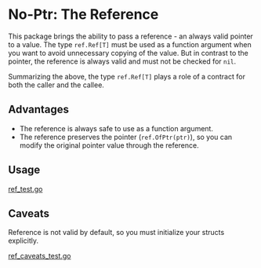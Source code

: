 # No-Ptr: The Reference

This package brings the ability to pass a reference - an always valid pointer to a value.
The type `ref.Ref[T]` must be used as a function argument when you want to avoid unnecessary copying of the value.
But in contrast to the pointer, the reference is always valid and must not be checked for `nil`.

Summarizing the above, the type `ref.Ref[T]` plays a role of a contract for both the caller and the callee.

## Advantages

- The reference is always safe to use as a function argument.
- The reference preserves the pointer (`ref.OfPtr(ptr)`), so you can modify the original pointer value through the
  reference.

## Usage

[ref_test.go](ref_test.go)

## Caveats

Reference is not valid by default, so you must initialize your structs explicitly.

[ref_caveats_test.go](ref_caveats_test.go)
